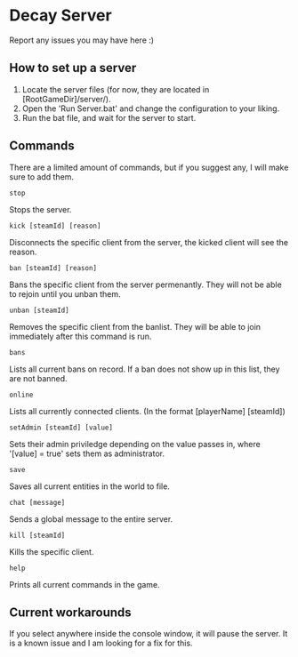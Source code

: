 # Decay Server
Report any issues you may have here :)

## How to set up a server
1. Locate the server files (for now, they are located in [RootGameDir]/server/).
2. Open the 'Run Server.bat' and change the configuration to your liking.
3. Run the bat file, and wait for the server to start.

## Commands
There are a limited amount of commands, but if you suggest any, I will make sure to add them.
```
stop
```
Stops the server.
```
kick [steamId] [reason]
```
Disconnects the specific client from the server, the kicked client will see the reason.
```
ban [steamId] [reason]
```
Bans the specific client from the server permenantly. They will not be able to rejoin until you unban them.
```
unban [steamId]
```
Removes the specific client from the banlist. They will be able to join immediately after this command is run.
```
bans
```
Lists all current bans on record. If a ban does not show up in this list, they are not banned.
```
online
```
Lists all currently connected clients. (In the format [playerName] [steamId])
```
setAdmin [steamId] [value]
```
Sets their admin priviledge depending on the value passes in, where '[value] = true' sets them as administrator.
```
save
```
Saves all current entities in the world to file.
```
chat [message]
```
Sends a global message to the entire server.
```
kill [steamId]
```
Kills the specific client.
```
help
```
Prints all current commands in the game.

## Current workarounds
If you select anywhere inside the console window, it will pause the server. It is a known issue and I am looking for a fix for this.
